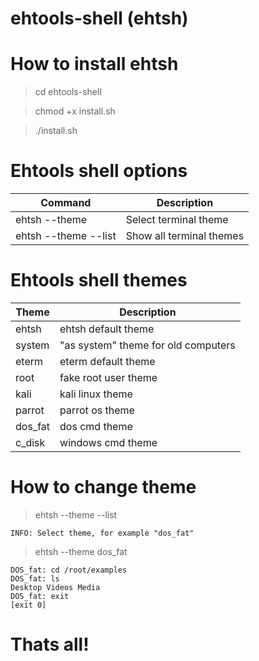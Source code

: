 # ehtools-shell (ehtsh)

# How to install ehtsh

> cd ehtools-shell

> chmod +x install.sh

> ./install.sh

# Ehtools shell options

| Command | Description |
| --- | --- |
| ehtsh --theme | Select terminal theme |
| ehtsh --theme --list | Show all terminal themes |

# Ehtools shell themes

| Theme | Description |
| --- | --- |
| ehtsh | ehtsh default theme |
| system | "as system" theme for old computers |
| eterm | eterm default theme |
| root | fake root user theme |
| kali | kali linux theme |
| parrot | parrot os theme |
| dos_fat | dos cmd theme |
| c_disk | windows cmd theme |

# How to change theme

> ehtsh --theme --list

    INFO: Select theme, for example "dos_fat"

> ehtsh --theme dos_fat

    DOS_fat: cd /root/examples
    DOS_fat: ls 
    Desktop Videos Media 
    DOS_fat: exit
    [exit 0]
    
 # Thats all!
    
